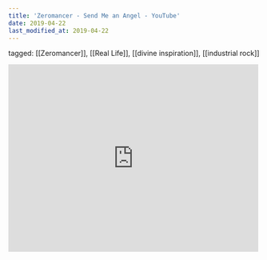 ```yaml
---
title: 'Zeromancer - Send Me an Angel - YouTube'
date: 2019-04-22
last_modified_at: 2019-04-22
---
```

tagged: [[Zeromancer]], [[Real Life]], [[divine inspiration]], [[industrial rock]]
<iframe allow="accelerometer; autoplay; clipboard-write; encrypted-media; gyroscope; picture-in-picture" allowfullscreen="" frameborder="0" height="375" id="youtube_iframe" src="https://www.youtube.com/embed/Bc9_2aND7Dc?feature=oembed&amp;enablejsapi=1&amp;origin=https://safe.txmblr.com&amp;wmode=opaque" width="500"></iframe>